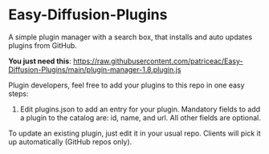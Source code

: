 # Easy-Diffusion-Plugins
A simple plugin manager with a search box, that installs and auto updates plugins from GitHub.

**You just need this**: https://raw.githubusercontent.com/patriceac/Easy-Diffusion-Plugins/main/plugin-manager-1.8.plugin.js

Plugin developers, feel free to add your plugins to this repo in one easy steps:
1. Edit plugins.json to add an entry for your plugin. Mandatory fields to add a plugin to the catalog are: id, name, and url. All other fields are optional.

To update an existing plugin, just edit it in your usual repo. Clients will pick it up automatically (GitHub repos only).
